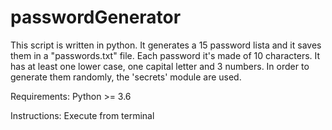 # passwordGenerator

This script is written in python. It generates a 15 password lista and it saves them in a "passwords.txt" file.
Each password it's made of 10 characters. It has at least one lower case, one capital letter and 3 numbers. In order to generate them
randomly, the 'secrets' module are used.

Requirements:
Python >= 3.6

Instructions:
Execute from terminal
